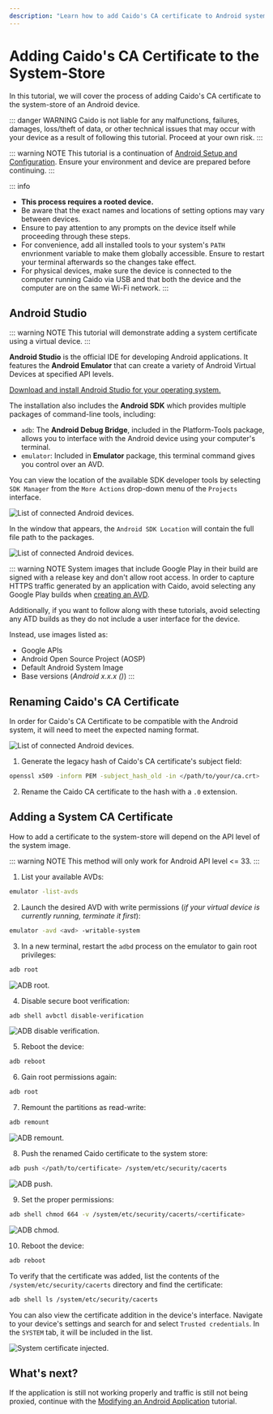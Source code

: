 ```yaml
---
description: "Learn how to add Caido's CA certificate to Android system store for HTTPS traffic interception on rooted devices."
---
```


# Adding Caido's CA Certificate to the System-Store

In this tutorial, we will cover the process of adding Caido's CA certificate to the system-store of an Android device.

::: danger WARNING
Caido is not liable for any malfunctions, failures, damages, loss/theft of data, or other technical issues that may occur with your device as a result of following this tutorial. Proceed at your own risk.
:::

::: warning NOTE
This tutorial is a continuation of [Android Setup and Configuration](/tutorials/android_configuration.md). Ensure your environment and device are prepared before continuing.
:::

::: info

- ****This process requires a rooted device.****
- Be aware that the exact names and locations of setting options may vary between devices.
- Ensure to pay attention to any prompts on the device itself while proceeding through these steps.
- For convenience, add all installed tools to your system's `PATH` envrionment variable to make them globally accessible. Ensure to restart your terminal afterwards so the changes take effect.
- For physical devices, make sure the device is connected to the computer running Caido via USB and that both the device and the computer are on the same Wi-Fi network.
:::

## Android Studio

::: warning NOTE
This tutorial will demonstrate adding a system certificate using a virtual device.
:::

**Android Studio** is the official IDE for developing Android applications. It features the **Android Emulator** that can create a variety of Android Virtual Devices at specified API levels.

[Download and install Android Studio for your operating system.](https://developer.android.com/studio)

The installation also includes the **Android SDK** which provides multiple packages of command-line tools, including:

- `adb`: The **Android Debug Bridge**, included in the Platform-Tools package, allows you to interface with the Android device using your computer's terminal.
- `emulator`: Included in **Emulator** package, this terminal command gives you control over an AVD.

You can view the location of the available SDK developer tools by selecting `SDK Manager` from the `More Actions` drop-down menu of the `Projects` interface.

<img alt="List of connected Android devices." src="/_images/sdk_manager.png" center no-shadow/>

In the window that appears, the `Android SDK Location` will contain the full file path to the packages.

<img alt="List of connected Android devices." src="/_images/android_studio_sdk_tools.png" center no-shadow/>

::: warning NOTE
System images that include Google Play in their build are signed with a release key and don't allow root access. In order to capture HTTPS traffic generated by an application with Caido, avoid selecting any Google Play builds when [creating an AVD](https://developer.android.com/studio/run/managing-avds?utm_source=android-studio).

Additionally, if you want to follow along with these tutorials, avoid selecting any ATD builds as they do not include a user interface for the device.

Instead, use images listed as:

- Google APIs
- Android Open Source Project (AOSP)
- Default Android System Image
- Base versions (_Android x.x.x ()_)
:::

## Renaming Caido's CA Certificate

In order for Caido's CA Certificate to be compatible with the Android system, it will need to meet the expected naming format.

<img alt="List of connected Android devices." src="/_images/cert_name_format.png" center no-shadow/>

1. Generate the legacy hash of Caido's CA certificate's subject field:

```bash
openssl x509 -inform PEM -subject_hash_old -in </path/to/your/ca.crt>
```

2. Rename the Caido CA certificate to the hash with a `.0` extension.

## Adding a System CA Certificate

How to add a certificate to the system-store will depend on the API level of the system image.

::: warning NOTE
This method will only work for Android API level <= 33.
:::

1. List your available AVDs:

```bash
emulator -list-avds
```

2. Launch the desired AVD with write permissions (_if your virtual device is currently running, terminate it first_):

```bash
emulator -avd <avd> -writable-system
```

3. In a new terminal, restart the `adbd` process on the emulator to gain root privileges:

```bash
adb root
```

<img alt="ADB root." src="/_images/adb_root.png" center no-shadow/>

4. Disable secure boot verification:

```bash
adb shell avbctl disable-verification
```

<img alt="ADB disable verification." src="/_images/adb_disable_verification.png" center no-shadow/>

5. Reboot the device:

```bash
adb reboot
```

6. Gain root permissions again:

```bash
adb root
```

7. Remount the partitions as read-write:

```bash
adb remount
```

<img alt="ADB remount." src="/_images/adb_remount.png" center no-shadow/>

8. Push the renamed Caido certificate to the system store:

```bash
adb push </path/to/certificate> /system/etc/security/cacerts
```

<img alt="ADB push." src="/_images/adb_push_cert.png" center no-shadow/>

9. Set the proper permissions:

```bash
adb shell chmod 664 -v /system/etc/security/cacerts/<certificate>
```

<img alt="ADB chmod." src="/_images/adb_chmod.png" center no-shadow/>

10. Reboot the device:

```bash
adb reboot
```

To verify that the certificate was added, list the contents of the `/system/etc/security/cacerts` directory and find the certificate:

```bash
adb shell ls /system/etc/security/cacerts
```

You can also view the certificate addition in the device's interface. Navigate to your device's settings and search for and select `Trusted credentials`. In the `SYSTEM` tab, it will be included in the list.

<img alt="System certificate injected." src="/_images/android_trusted_credentials.png" center no-shadow/>

## What's next?

If the application is still not working properly and traffic is still not being proxied, continue with the [Modifying an Android Application](/tutorials/modifying_apk.md) tutorial.
